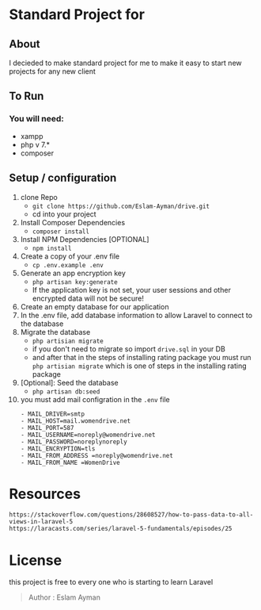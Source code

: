 # Standard Project for 
## About
I decieded to make standard project for me to make it easy to start new projects for any new client

## To Run
### You will need:
- xampp
- php v 7.*
- composer

## Setup / configuration
 1. clone Repo 
    - `git clone https://github.com/Eslam-Ayman/drive.git`
    - cd into your project
 2. Install Composer Dependencies
    - ```composer install```
 3. Install NPM Dependencies [OPTIONAL]
    - `npm install`
 4. Create a copy of your .env file
    - ```cp .env.example .env```
 5. Generate an app encryption key
    - ```php artisan key:generate```
    - If the application key is not set, your user sessions and other encrypted data will not be secure!
 6. Create an empty database for our application
 7. In the .env file, add database information to allow Laravel to connect to the database
 8. Migrate the database
    - `php artisian migrate`
    - if you don't need to migrate so import `drive.sql` in your DB
    - and after that in the steps of installing rating package you must run `php artisian migrate` which is one of steps in the installing rating package
 9. [Optional]: Seed the database
    - `php artisan db:seed`
10. you must add mail configration in the `.env` file
    ```
    - MAIL_DRIVER=smtp
    - MAIL_HOST=mail.womendrive.net
    - MAIL_PORT=587
    - MAIL_USERNAME=noreply@womendrive.net
    - MAIL_PASSWORD=noreplynoreply
    - MAIL_ENCRYPTION=tls
    - MAIL_FROM_ADDRESS =noreply@womendrive.net
    - MAIL_FROM_NAME =WomenDrive
    ```

# Resources
	https://stackoverflow.com/questions/28608527/how-to-pass-data-to-all-views-in-laravel-5
	https://laracasts.com/series/laravel-5-fundamentals/episodes/25

# License 
this project is free to every one who is starting to learn Laravel
> Author : Eslam Ayman 